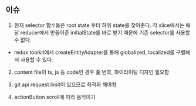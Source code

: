 ## 이슈

1. 현재 selector 함수들은 root state 부터 하위 state를 찾아준다.
   각 slice에서는 해당 reducer에서 만들어준 initialState를 바로 받기 때문에 기존 selector를 사용할 수 없다.

- redux toolkit에서 createEntityAdapter를 통해 globalized, localized를 구별해서 사용할 수 있다.

2. content file이 ts, js 등 code인 경우 줄 번호, 하이라이팅 디자인 필요함

3. git api request limit이 있으므로 최적화 해야함

4. actionButton scroll에 따라 움직이기

